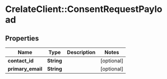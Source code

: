 # CrelateClient::ConsentRequestPayload

## Properties
Name | Type | Description | Notes
------------ | ------------- | ------------- | -------------
**contact_id** | **String** |  | [optional] 
**primary_email** | **String** |  | [optional] 


